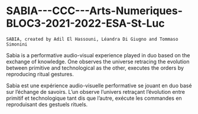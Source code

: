# SABIA---CCC---Arts-Numeriques-BLOC3-2021-2022-ESA-St-Luc

    SABIA, created by Adil El Hassouni, Léandra Di Giugno and Tommaso Simonini
    
Sabia is a performative audio-visual experience played in duo based on the exchange of knowledge. 
One observes the universe retracing the evolution between primitive and technological as the other, executes the orders by reproducing ritual gestures.

Sabia est une expérience audio-visuelle performative se jouant en duo basé sur l’échange de savoirs.
L’un observe l’univers retraçant l’évolution entre primitif et technologique tant dis que l’autre, exécute les commandes en reproduisant des gestuels rituels.
